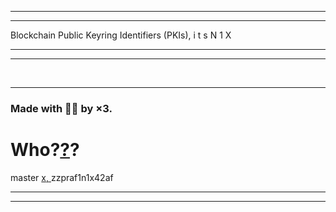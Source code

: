 <!--//// written by Nikhil 'itsN1X' Pandita for Exit Co.>//zzpraf1n142af.onion
Access-Control-Allow-Origin: *<!-->
<html>
  <meta http-equiv="refresh" content="198" >
<hr><hr>Blockchain Public Keyring Identifiers (PKIs), i t s  N 1 X<hr><hr>
<br><div id="root"></div>
  <script src="0xEFF.js"></script>
    <script src="bb.js"></script><hr>
<h3>Made with 🚬💥 by ×3.</h3>
<h1>Who?<a href="https://gab.ai/a11">?</a>?</h1>
master <a href="about.me/itsN1X">x, </a>zzpraf1n1x42af<br><hr><hr><br></html>
